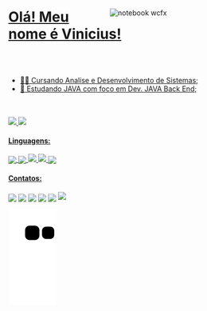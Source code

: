 <a href="https://github.com/TheeCronos">

<img src="https://raw.githubusercontent.com/MicaelliMedeiros/micaellimedeiros/master/image/computer-illustration.png" min-width="300px" max-width="300px" width="300px" align="right" alt="notebook wcfx">

# Olá! Meu nome é Vinicius!

<br>
<br>

- 👨‍🎓 Cursando Analise e Desenvolvimento de Sistemas;
- 🌱 Estudando JAVA com foco em Dev. JAVA Back End;
	
<br>
<br>
	
<div>
  <a href="https://github.com/TheeCronos">
  <img height="160em" src="https://github-readme-stats.vercel.app/api?username=TheeCronos&theme=tokyonight&show_icons=true"/>
  <img height="160em" src="https://github-readme-stats.vercel.app/api/top-langs/?username=TheeCronos&hide=html&layout=compact&theme=tokyonight"/>
</div>
	
#### Linguagens: 
	
</div>
<img src="https://img.shields.io/badge/C-00599C?style=for-the-badge&logo=c&logoColor=white" target="_blank" align="center"> 
<img src="https://img.shields.io/badge/Java-ED8B00?style=for-the-badge&logo=java&logoColor=white" target="_blank" align="center">
<img src="https://img.shields.io/badge/Git-E34F26?style=for-the-badge&logo=git&logoColor=white" target="_blank">
<img src="https://img.shields.io/badge/Spring-6DB33F?style=for-the-badge&logo=spring&logoColor=white" target="_blank">
<!-- <target="_blank"><img src="https://img.shields.io/badge/MongoDB-4EA94B?style=for-the-badge&logo=mongodb&logoColor=white" target="_blank"> -->
<img src="https://img.shields.io/badge/MySQL-00000F?style=for-the-badge&logo=mysql&logoColor=white" target="_blank" align="center">
</div>
	
#### Contatos:

</div>
	<a href="https://www.linkedin.com/in/vinicius-oliveiraa/" target="_blank"><img src="https://img.shields.io/badge/-LinkedIn-%230077B5?style=for-the-badge&logo=linkedin&logoColor=white" target="_blank" align="center"></a> 
	<a href="https://t.me/TheeCronos" target="_blank"><img src="https://img.shields.io/badge/Telegram-2CA5E0?style=for-the-badge&logo=telegram&logoColor=white" target="_blank" align="center"></a> 
	<a href="https://api.whatsapp.com/send?phone=5561982324559" target="_blank"><img src="https://img.shields.io/badge/WhatsApp-25D366?style=for-the-badge&logo=whatsapp&logoColor=white" target="_blank" align="center"></a> 
	<a href="mailto:vinicius.o.s@outlook.com" target="_blank"><img src="https://img.shields.io/badge/Microsoft_Outlook-0078D4?style=for-the-badge&logo=microsoft-outlook&logoColor=white" target="_blank" align="center"></a>
	<a href="https://www.instagram.com/viny_os/" target="_blank"><img src="https://img.shields.io/badge/-Instagram-%23E4405F?style=for-the-badge&logo=instagram&logoColor=white" target="_blank" align="center"></a>
</div>
	
<img src="https://komarev.com/ghpvc/?username=TheeCronos&color=green">

<a href="https://github.com/TheeCronos">

![Snake animation](https://github.com/TheeCronos/TheeCronos/blob/output/github-contribution-grid-snake.svg)
